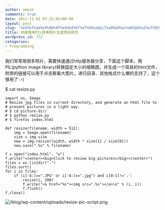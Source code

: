 ```yaml
---
author: amosk
comments: true
date: 2011-11-01 07:25:02+00:00
layout: post
slug: '%e5%bf%ab%e9%80%9f%e4%bd%bf%e7%94%a8pil%e8%bd%ac%e6%8d%a2%e7%85%a7%e7%89%87%e7%94%9f%e6%88%90%e9%a2%84%e8%a7%88%e7%bd%91%e9%a1%b5'
title: 快速使用PIL转换照片生成预览网页
wordpress_id: 772
categories:
- Programming
---
```


我们常常用很多照片，需要快速通过http服务器分享，下面这个脚本，用PIL(python image library)转换固定大小的缩略图，并生成一个简易的html文件，附带的链接可以用于点击察看大图片。递归目录、其他格式什么懒的支持了，这个够用了 :-)

$ cat resize.py

    
    import os, Image
    # Resize jpg files in current directory, and generate an html file to 
    # present pictures in a light way.
    # $ cd picture-dir/
    # $ python resize.py
    # $ firefox index.html
    
    def resize(filename, width = 512):
        img = Image.open(filename)
        size = img.size
        new = img.resize((width, width * size[1] / size[0]))
        new.save(".%s" % filename)
    
    f = open("index.html", "w")
    f.write("<center><big>Click to review big pictures</big></center>")
    files = os.listdir(".")
    files.sort()
    for i in files:
        if (i[-4:]==".JPG" or i[-4:]==".jpg") and i[0:1]!='.':
            resize(i, 200)
            f.write("<a href="%s"><img src=".%s"></a>\n" % (i, i))
            f.flush()
    f.close()



![/blog/wp-content/uploads/resize-pic-script.png](/blog/wp-content/uploads/resize-pic-script.png)

